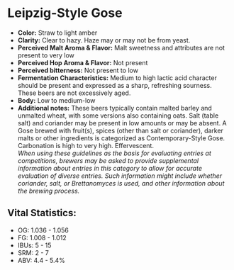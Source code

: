 # Leipzig-Style Gose

- **Color:** Straw to light amber
- **Clarity:** Clear to hazy. Haze may or may not be from yeast.
- **Perceived Malt Aroma & Flavor:** Malt sweetness and attributes are not present to very low
- **Perceived Hop Aroma & Flavor:** Not present
- **Perceived bitterness:** Not present to low
- **Fermentation Characteristics:** Medium to high lactic acid character should be present and expressed as a sharp, refreshing sourness. These beers are not excessively aged.
- **Body:** Low to medium-low
- **Additional notes:** These beers typically contain malted barley and unmalted wheat, with some versions also containing oats. Salt (table salt) and coriander may be present in low amounts or may be absent. A Gose brewed with fruit(s), spices (other than salt or coriander), darker malts or other ingredients is categorized as Contemporary-Style Gose. Carbonation is high to very high. Effervescent. <br/>
_When using these guidelines as the basis for evaluating entries at competitions, brewers may be asked to provide supplemental information about entries in this category to allow for accurate evaluation of diverse entries. Such information might include whether coriander, salt, or Brettanomyces is used, and other information about the brewing process._

## Vital Statistics:

- OG: 1.036 - 1.056
- FG: 1.008 - 1.012
- IBUs: 5 - 15
- SRM: 2 - 7
- ABV: 4.4 - 5.4% 
